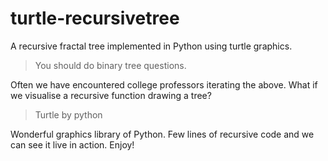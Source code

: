 # turtle-recursivetree
A recursive fractal tree implemented in Python using turtle graphics.

> You should do binary tree questions.

Often we have encountered college professors iterating the above. What if we visualise a recursive 
function drawing a tree? 

> Turtle by python

Wonderful graphics library of Python. Few lines of recursive code and we can see it live in action. Enjoy!


